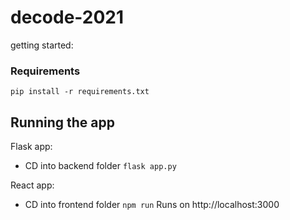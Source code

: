 # decode-2021

getting started:

### Requirements

`pip install -r requirements.txt`

## Running the app

Flask app:

- CD into backend folder
`flask app.py`

React app:

- CD into frontend folder
`npm run`
 Runs on http://localhost:3000   
